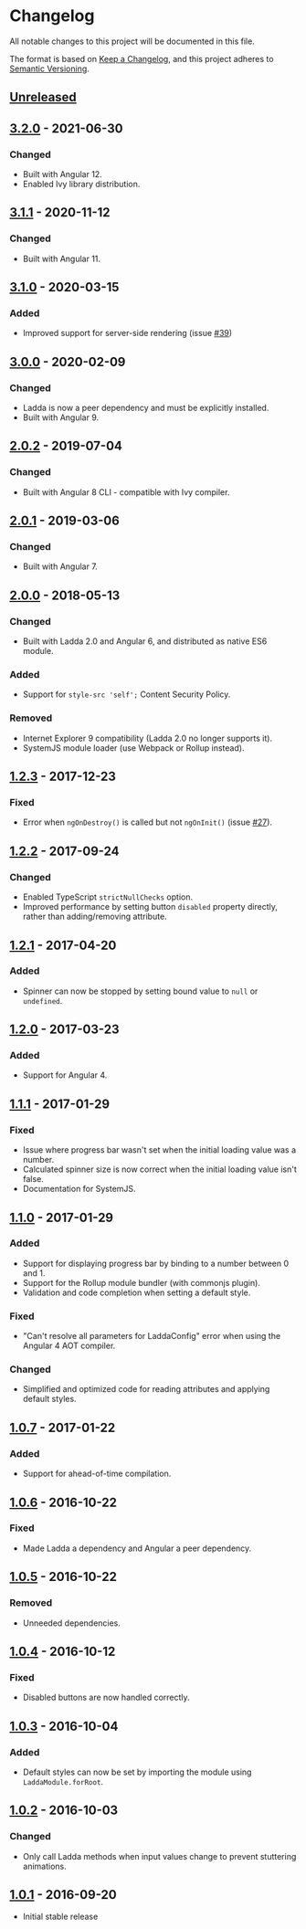 # Changelog
All notable changes to this project will be documented in this file.

The format is based on [Keep a Changelog](https://keepachangelog.com/en/1.0.0/),
and this project adheres to [Semantic Versioning](https://semver.org/spec/v2.0.0.html).

## [Unreleased]

## [3.2.0] - 2021-06-30
### Changed
- Built with Angular 12.
- Enabled Ivy library distribution.

## [3.1.1] - 2020-11-12
### Changed
- Built with Angular 11.

## [3.1.0] - 2020-03-15
### Added
- Improved support for server-side rendering (issue [#39])

## [3.0.0] - 2020-02-09
### Changed
- Ladda is now a peer dependency and must be explicitly installed.
- Built with Angular 9.

## [2.0.2] - 2019-07-04
### Changed
- Built with Angular 8 CLI - compatible with Ivy compiler.

## [2.0.1] - 2019-03-06
### Changed
- Built with Angular 7.

## [2.0.0] - 2018-05-13
### Changed
- Built with Ladda 2.0 and Angular 6, and distributed as native ES6 module.

### Added
- Support for `style-src 'self';` Content Security Policy.

### Removed
- Internet Explorer 9 compatibility (Ladda 2.0 no longer supports it).
- SystemJS module loader (use Webpack or Rollup instead).

## [1.2.3] - 2017-12-23
### Fixed
- Error when `ngOnDestroy()` is called but not `ngOnInit()` (issue [#27]).

## [1.2.2] - 2017-09-24
### Changed
- Enabled TypeScript `strictNullChecks` option.
- Improved performance by setting button `disabled` property directly,
rather than adding/removing attribute.

## [1.2.1] - 2017-04-20
### Added
- Spinner can now be stopped by setting bound value to `null` or `undefined`.

## [1.2.0] - 2017-03-23
### Added
- Support for Angular 4.

## [1.1.1] - 2017-01-29
### Fixed
- Issue where progress bar wasn't set when the initial loading value was
a number.
- Calculated spinner size is now correct when the initial loading value
isn't false.
- Documentation for SystemJS.

## [1.1.0] - 2017-01-29
### Added
- Support for displaying progress bar by binding to a number between 0 and 1.
- Support for the Rollup module bundler (with commonjs plugin).
- Validation and code completion when setting a default style.

### Fixed
- "Can't resolve all parameters for LaddaConfig" error when using the
Angular 4 AOT compiler.

### Changed
- Simplified and optimized code for reading attributes and applying
default styles.

## [1.0.7] - 2017-01-22
### Added
- Support for ahead-of-time compilation.

## [1.0.6] - 2016-10-22
### Fixed
- Made Ladda a dependency and Angular a peer dependency.

## [1.0.5] - 2016-10-22
### Removed
- Unneeded dependencies.

## [1.0.4] - 2016-10-12
### Fixed
- Disabled buttons are now handled correctly.

## [1.0.3] - 2016-10-04
### Added
- Default styles can now be set by importing the module using
`LaddaModule.forRoot`.

## [1.0.2] - 2016-10-03
### Changed
- Only call Ladda methods when input values change to prevent stuttering
animations.

## [1.0.1] - 2016-09-20
- Initial stable release

[Unreleased]: https://github.com/moff/angular2-ladda/compare/v3.2.0...HEAD
[3.2.0]: https://github.com/moff/angular2-ladda/compare/v3.1.1...v3.2.0
[3.1.1]: https://github.com/moff/angular2-ladda/compare/v3.1.0...v3.1.1
[3.1.0]: https://github.com/moff/angular2-ladda/compare/v3.0.0...v3.1.0
[3.0.0]: https://github.com/moff/angular2-ladda/compare/v2.0.2...v3.0.0
[2.0.2]: https://github.com/moff/angular2-ladda/compare/v2.0.1...v2.0.2
[2.0.1]: https://github.com/moff/angular2-ladda/compare/v2.0.0...v2.0.1
[2.0.0]: https://github.com/moff/angular2-ladda/compare/v1.2.3...v2.0.0
[1.2.3]: https://github.com/moff/angular2-ladda/compare/v1.2.2...v1.2.3
[1.2.2]: https://github.com/moff/angular2-ladda/compare/v1.2.1...v1.2.2
[1.2.1]: https://github.com/moff/angular2-ladda/compare/v1.2.0...v1.2.1
[1.2.0]: https://github.com/moff/angular2-ladda/compare/v1.1.1...v1.2.0
[1.1.1]: https://github.com/moff/angular2-ladda/compare/v1.1.0...v1.1.1
[1.1.0]: https://github.com/moff/angular2-ladda/compare/v1.0.7...v1.1.0
[1.0.7]: https://github.com/moff/angular2-ladda/compare/v1.0.6...v1.0.7
[1.0.6]: https://github.com/moff/angular2-ladda/compare/v1.0.5...v1.0.6
[1.0.5]: https://github.com/moff/angular2-ladda/compare/v1.0.4...v1.0.5
[1.0.4]: https://github.com/moff/angular2-ladda/compare/v1.0.3...v1.0.4
[1.0.3]: https://github.com/moff/angular2-ladda/compare/v1.0.2...v1.0.3
[1.0.2]: https://github.com/moff/angular2-ladda/compare/v1.0.1...v1.0.2
[1.0.1]: https://github.com/moff/angular2-ladda/tree/v1.0.1

[#27]: https://github.com/moff/angular2-ladda/issues/27
[#39]: https://github.com/moff/angular2-ladda/issues/39

